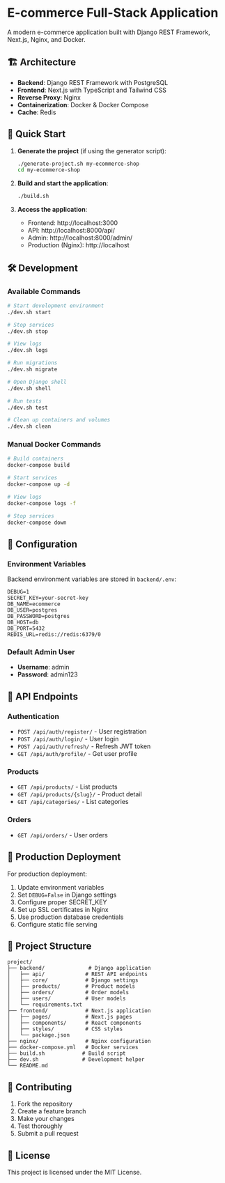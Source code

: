 # E-commerce Full-Stack Application

A modern e-commerce application built with Django REST Framework, Next.js, Nginx, and Docker.

## 🏗️ Architecture

- **Backend**: Django REST Framework with PostgreSQL
- **Frontend**: Next.js with TypeScript and Tailwind CSS
- **Reverse Proxy**: Nginx
- **Containerization**: Docker & Docker Compose
- **Cache**: Redis

## 🚀 Quick Start

1. **Generate the project** (if using the generator script):
   ```bash
   ./generate-project.sh my-ecommerce-shop
   cd my-ecommerce-shop
   ```

2. **Build and start the application**:
   ```bash
   ./build.sh
   ```

3. **Access the application**:
   - Frontend: http://localhost:3000
   - API: http://localhost:8000/api/
   - Admin: http://localhost:8000/admin/
   - Production (Nginx): http://localhost

## 🛠️ Development

### Available Commands

```bash
# Start development environment
./dev.sh start

# Stop services
./dev.sh stop

# View logs
./dev.sh logs

# Run migrations
./dev.sh migrate

# Open Django shell
./dev.sh shell

# Run tests
./dev.sh test

# Clean up containers and volumes
./dev.sh clean
```

### Manual Docker Commands

```bash
# Build containers
docker-compose build

# Start services
docker-compose up -d

# View logs
docker-compose logs -f

# Stop services
docker-compose down
```

## 🔧 Configuration

### Environment Variables

Backend environment variables are stored in `backend/.env`:

```env
DEBUG=1
SECRET_KEY=your-secret-key
DB_NAME=ecommerce
DB_USER=postgres
DB_PASSWORD=postgres
DB_HOST=db
DB_PORT=5432
REDIS_URL=redis://redis:6379/0
```

### Default Admin User

- **Username**: admin
- **Password**: admin123

## 📱 API Endpoints

### Authentication
- `POST /api/auth/register/` - User registration
- `POST /api/auth/login/` - User login
- `POST /api/auth/refresh/` - Refresh JWT token
- `GET /api/auth/profile/` - Get user profile

### Products
- `GET /api/products/` - List products
- `GET /api/products/{slug}/` - Product detail
- `GET /api/categories/` - List categories

### Orders
- `GET /api/orders/` - User orders

## 🏢 Production Deployment

For production deployment:

1. Update environment variables
2. Set `DEBUG=False` in Django settings
3. Configure proper SECRET_KEY
4. Set up SSL certificates in Nginx
5. Use production database credentials
6. Configure static file serving

## 📁 Project Structure

```
project/
├── backend/              # Django application
│   ├── api/             # REST API endpoints
│   ├── core/            # Django settings
│   ├── products/        # Product models
│   ├── orders/          # Order models
│   ├── users/           # User models
│   └── requirements.txt
├── frontend/            # Next.js application
│   ├── pages/           # Next.js pages
│   ├── components/      # React components
│   ├── styles/          # CSS styles
│   └── package.json
├── nginx/               # Nginx configuration
├── docker-compose.yml   # Docker services
├── build.sh            # Build script
├── dev.sh              # Development helper
└── README.md
```

## 🤝 Contributing

1. Fork the repository
2. Create a feature branch
3. Make your changes
4. Test thoroughly
5. Submit a pull request

## 📄 License

This project is licensed under the MIT License.
